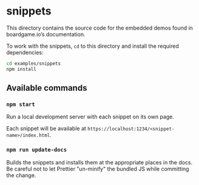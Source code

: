 # snippets

This directory contains the source code for the embedded demos
found in boardgame.io’s documentation.

To work with the snippets, `cd` to this directory and install
the required dependencies:

```sh
cd examples/snippets
npm install
```

## Available commands

### `npm start`

Run a local development server with each snippet on its own
page.

Each snippet will be available at
`https://localhost:1234/<snippet-name>/index.html`.

### `npm run update-docs`

Builds the snippets and installs them at the appropriate places
in the docs. Be careful not to let Prettier "un-minify" the
bundled JS while committing the change.
